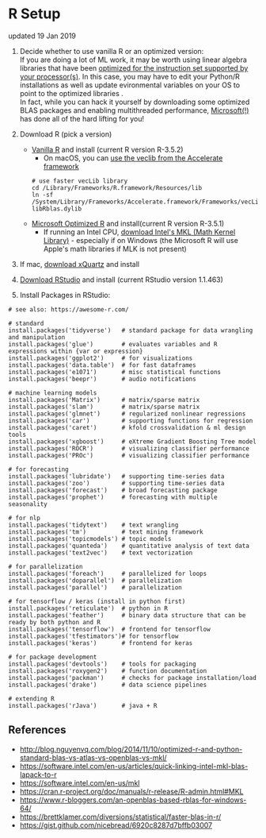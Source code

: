 # R Setup
updated 19 Jan 2019

1. Decide whether to use vanilla R or an optimized version:  
If you are doing a lot of ML work, it may be worth using linear algebra libraries that have been [optimized for the instruction set supported by your processor(s)](optimized.md).  In this case, you may have to edit your Python/R installations as well as update evironmental variables on your OS to point to the optimized libraries .  
In fact, while you can hack it yourself by downloading some optimized BLAS packages and enabling multithreaded performance, [Microsoft(!)](https://mran.microsoft.com/documents/rro/multithread) has done all of the hard lifting for you!  

2. Download R (pick a version)  
   * [Vanilla R](https://cran.rstudio.com/banner.shtml) and install (current R version R-3.5.2)
      * On macOS, you can [use the veclib from the Accelerate framework](https://gist.github.com/nicebread/6920c8287d7bffb03007)
      ```
      # use faster vecLib library
      cd /Library/Frameworks/R.framework/Resources/lib
      ln -sf  /System/Library/Frameworks/Accelerate.framework/Frameworks/vecLib.framework/Versions/Current/libBLAS.dylib libRblas.dylib
      ```
   * [Microsoft Optimized R](https://mran.microsoft.com/download) and install(current R version R-3.5.1)  
      * If running an Intel CPU, [download Intel's MKL (Math Kernel Library)](https://software.intel.com/en-us/mkl) - especially if on Windows (the Microsoft R will use Apple's math libraries if MLK is not present)

2. If mac, [download xQuartz](https://www.xquartz.org/) and install
3. [Download RStudio](https://www.rstudio.com/products/rstudio/download/#download) and install (current RStudio version 1.1.463)
4. Install Packages in RStudio:
```
# see also: https://awesome-r.com/

# standard
install.packages('tidyverse')   # standard package for data wrangling and manipulation
install.packages('glue')        # evaluates variables and R expressions within {var or expression}
install.packages('ggplot2')     # for visualizations
install.packages('data.table')  # for fast dataframes
install.packages('e1071')       # misc statistical functions
install.packages('beepr')       # audio notifications

# machine learning models
install.packages('Matrix')      # matrix/sparse matrix
install.packages('slam')        # matrix/sparse matrix
install.packages('glmnet')      # regularized nonlinear regressions
install.packages('car')         # supporting functions for regression
install.packages('caret')       # kfold crossvalidation & ml design tools
install.packages('xgboost')     # eXtreme Gradient Boosting Tree model
install.packages('ROCR')        # visualizing classifier performance
install.packages('PROc')        # visualizing classifier performance

# for forecasting
install.packages('lubridate')   # supporting time-series data
install.packages('zoo')         # supporting time-series data
install.packages('forecast')    # broad forecasting package
install.packages('prophet')     # forecasting with multiple seasonality

# for nlp
install.packages('tidytext')    # text wrangling
install.packages('tm')          # text mining framework
install.packages('topicmodels') # topic models
install.packages('quanteda')    # quantitative analysis of text data
install.packages('text2vec')    # text vectorization

# for parallelization
install.packages('foreach')     # parallelized for loops
install.packages('doparallel')  # parallelization
install.packages('parallel')    # parallelization

# for tensorflow / keras (install in python first)
install.packages('reticulate')  # python in R
install.packages('feather')     # binary data structure that can be ready by both python and R
install.packages('tensorflow')  # frontend for tensorflow
install.packages('tfestimators')# for tensorflow
install.packages('keras')       # frontend for keras

# for package development
install.packages('devtools')    # tools for packaging
install.packages('roxygen2')    # function documentation
install.packages('packman')     # checks for package installation/load
install.packages('drake')       # data science pipelines

# extending R
install.packages('rJava')       # java + R
```

## References
* http://blog.nguyenvq.com/blog/2014/11/10/optimized-r-and-python-standard-blas-vs-atlas-vs-openblas-vs-mkl/
* https://software.intel.com/en-us/articles/quick-linking-intel-mkl-blas-lapack-to-r
* https://software.intel.com/en-us/mkl
* https://cran.r-project.org/doc/manuals/r-release/R-admin.html#MKL
* https://www.r-bloggers.com/an-openblas-based-rblas-for-windows-64/
* https://brettklamer.com/diversions/statistical/faster-blas-in-r/
* https://gist.github.com/nicebread/6920c8287d7bffb03007
